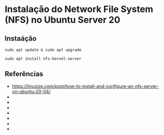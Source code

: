 # Instalação do Network File System (NFS) no Ubuntu Server 20

## Instaáção

```shell
sudo apt update & sudo apt upgrade

sudo apt install nfs-kernel-server
```


## Referências

* https://linuxize.com/post/how-to-install-and-configure-an-nfs-server-on-ubuntu-20-04/
* 
* 
* 
* 
* 
* 
* 
